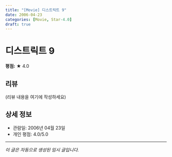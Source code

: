 ```yaml
---
title: "[Movie] 디스트릭트 9"
date: 2006-04-23
categories: [Movie, Star-4.0]
draft: true
---
```


# 디스트릭트 9

**평점:** ★ 4.0

## 리뷰

(리뷰 내용을 여기에 작성하세요)

## 상세 정보

- 관람일: 2006년 04월 23일
- 개인 평점: 4.0/5.0

---

*이 글은 자동으로 생성된 임시 글입니다.*
